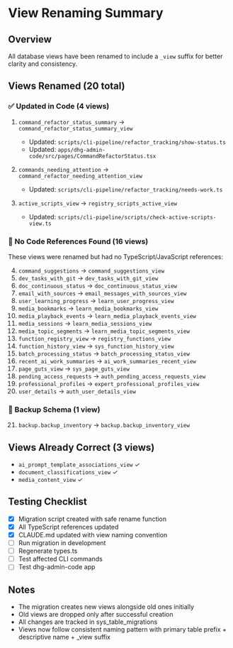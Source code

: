# View Renaming Summary

## Overview
All database views have been renamed to include a `_view` suffix for better clarity and consistency.

## Views Renamed (20 total)

### ✅ Updated in Code (4 views)
1. `command_refactor_status_summary` → `command_refactor_status_summary_view`
   - Updated: `scripts/cli-pipeline/refactor_tracking/show-status.ts`
   - Updated: `apps/dhg-admin-code/src/pages/CommandRefactorStatus.tsx`

2. `commands_needing_attention` → `command_refactor_needing_attention_view`
   - Updated: `scripts/cli-pipeline/refactor_tracking/needs-work.ts`

3. `active_scripts_view` → `registry_scripts_active_view`
   - Updated: `scripts/cli-pipeline/scripts/check-active-scripts-view.ts`

### 🔄 No Code References Found (16 views)
These views were renamed but had no TypeScript/JavaScript references:

4. `command_suggestions` → `command_suggestions_view`
5. `dev_tasks_with_git` → `dev_tasks_with_git_view`
6. `doc_continuous_status` → `doc_continuous_status_view`
7. `email_with_sources` → `email_messages_with_sources_view`
8. `user_learning_progress` → `learn_user_progress_view`
9. `media_bookmarks` → `learn_media_bookmarks_view`
10. `media_playback_events` → `learn_media_playback_events_view`
11. `media_sessions` → `learn_media_sessions_view`
12. `media_topic_segments` → `learn_media_topic_segments_view`
13. `function_registry_view` → `registry_functions_view`
14. `function_history_view` → `sys_function_history_view`
15. `batch_processing_status` → `batch_processing_status_view`
16. `recent_ai_work_summaries` → `ai_work_summaries_recent_view`
17. `page_guts_view` → `sys_page_guts_view`
18. `pending_access_requests` → `auth_pending_access_requests_view`
19. `professional_profiles` → `expert_professional_profiles_view`
20. `user_details` → `auth_user_details_view`

### 📁 Backup Schema (1 view)
21. `backup.backup_inventory` → `backup.backup_inventory_view`

## Views Already Correct (3 views)
- `ai_prompt_template_associations_view` ✓
- `document_classifications_view` ✓
- `media_content_view` ✓

## Testing Checklist
- [x] Migration script created with safe rename function
- [x] All TypeScript references updated
- [x] CLAUDE.md updated with view naming convention
- [ ] Run migration in development
- [ ] Regenerate types.ts
- [ ] Test affected CLI commands
- [ ] Test dhg-admin-code app

## Notes
- The migration creates new views alongside old ones initially
- Old views are dropped only after successful creation
- All changes are tracked in sys_table_migrations
- Views now follow consistent naming pattern with primary table prefix + descriptive name + _view suffix
